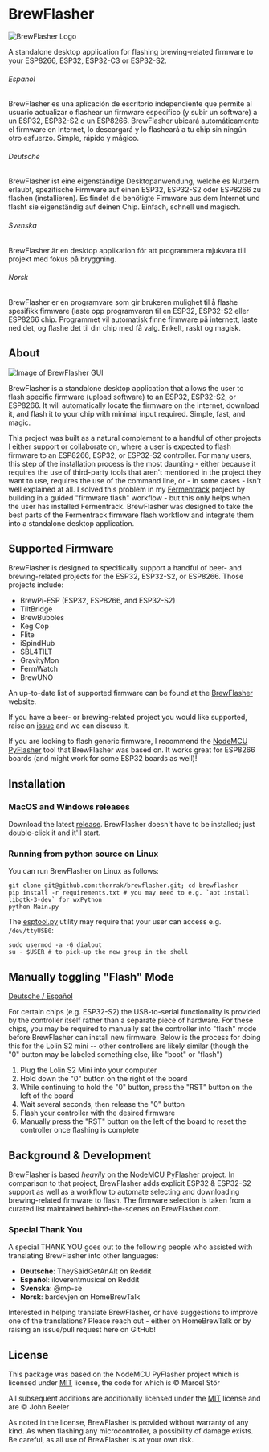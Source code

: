 # BrewFlasher
![BrewFlasher Logo](images/BrewFlasher.png)

A standalone desktop application for flashing brewing-related firmware to your ESP8266, ESP32, ESP32-C3 or ESP32-S2.


###### Espanol

BrewFlasher es una aplicación de escritorio independiente que permite al usuario actualizar o flashear un firmware específico (y subir un software) a un ESP32, ESP32-S2 o un ESP8266. BrewFlasher ubicará automáticamente el firmware en Internet, lo descargará y lo flasheará a tu chip sin ningún otro esfuerzo. Simple, rápido y mágico. 

###### Deutsche

BrewFlasher ist eine eigenständige Desktopanwendung, welche es Nutzern erlaubt, spezifische Firmware auf einen ESP32, ESP32-S2 oder ESP8266 zu flashen (installieren). Es findet die benötigte Firmware aus dem Internet und flasht sie eigenständig auf deinen Chip. Einfach, schnell und magisch.

###### Svenska

BrewFlasher är en desktop applikation för att programmera mjukvara till projekt med fokus på bryggning.

###### Norsk

BrewFlasher er en programvare som gir brukeren mulighet til å flashe spesifikk firmware (laste opp programvaren til en ESP32, ESP32-S2 eller ESP8266 chip. Programmet vil automatisk finne firmware på internett, laste ned det, og flashe det til din chip med få valg. Enkelt, raskt og magisk.

## About

![Image of BrewFlasher GUI](images/gui.png)

BrewFlasher is a standalone desktop application that allows the user to flash specific firmware (upload software) to an 
ESP32, ESP32-S2, or ESP8266. It will automatically locate the firmware on the internet, download it, and flash it to 
your chip with minimal input required. Simple, fast, and magic.

This project was built as a natural complement to a handful of other projects I either support or collaborate on, where 
a user is expected to flash firmware to an ESP8266, ESP32, or ESP32-S2 controller. For many users, this step of the 
installation process is the most daunting - either because it requires the use of third-party tools that aren't 
mentioned in the project they want to use, requires the use of the command line, or - in some cases - isn't well 
explained at all. I solved this problem in my [Fermentrack](http://www.fermentrack.com/) project by building in a guided
"firmware flash" workflow - but this only helps when the user has installed Fermentrack. BrewFlasher was designed to 
take the best parts of the Fermentrack firmware flash workflow and integrate them into a standalone desktop application.


## Supported Firmware
BrewFlasher is designed to specifically support a handful of beer- and brewing-related projects for the ESP32, ESP32-S2,
or ESP8266. Those projects include:

- BrewPi-ESP (ESP32, ESP8266, and ESP32-S2)
- TiltBridge
- BrewBubbles
- Keg Cop
- Flite
- iSpindHub
- SBL4TILT
- GravityMon
- FermWatch
- BrewUNO

An up-to-date list of supported firmware can be found at the [BrewFlasher](https://www.brewflasher.com/about/supported_projects/) website.

If you have a beer- or brewing-related project you would like supported, raise an [issue](https://github.com/thorrak/brewflasher/issues) and we can discuss it. 

If you are looking to flash generic firmware, I recommend the [NodeMCU PyFlasher](https://github.com/marcelstoer/nodemcu-pyflasher) tool that BrewFlasher was based on. It works great for ESP8266 boards (and might work for some ESP32 boards as well)!


## Installation

### MacOS and Windows releases

Download the latest [release](https://github.com/thorrak/brewflasher/releases). BrewFlasher doesn't have to be installed; just double-click it and it'll start.

### Running from python source on Linux

You can run BrewFlasher on Linux as follows:

    git clone git@github.com:thorrak/brewflasher.git; cd brewflasher
    pip install -r requirements.txt # you may need to e.g. `apt install libgtk-3-dev` for wxPython
    python Main.py

The [esptool.py](https://docs.espressif.com/projects/esptool/en/latest/esp32/index.html) utility may require that your user can access e.g. `/dev/ttyUSB0`:

    sudo usermod -a -G dialout
    su - $USER # to pick-up the new group in the shell

## Manually toggling "Flash" Mode

[Deutsche / Español](http://www.brewflasher.com/manualflash/)

For certain chips (e.g. ESP32-S2) the USB-to-serial functionality is provided by the controller itself rather than a 
separate piece of hardware. For these chips, you may be required to manually set the controller into "flash" mode before 
BrewFlasher can install new firmware. Below is the process for doing this for the Lolin S2 mini -- other controllers
are likely similar (though the "0" button may be labeled something else, like "boot" or "flash")

1. Plug the Lolin S2 Mini into your computer
2. Hold down the "0" button on the right of the board
3. While continuing to hold the "0" button, press the "RST" button on the left of the board
4. Wait several seconds, then release the "0" button
5. Flash your controller with the desired firmware
6. Manually press the "RST" button on the left of the board to reset the controller once flashing is complete


## Background & Development
BrewFlasher is based *heavily* on the [NodeMCU PyFlasher](https://github.com/marcelstoer/nodemcu-pyflasher) project. In 
comparison to that project, BrewFlasher adds explicit ESP32 & ESP32-S2 support as well as a workflow to automate selecting and
downloading brewing-related firmware to flash. The firmware selection is taken from a curated list maintained 
behind-the-scenes on BrewFlasher.com.

### Special Thank You

A special THANK YOU goes out to the following people who assisted with translating BrewFlasher into other languages:

- **Deutsche**: TheySaidGetAnAlt on Reddit
- **Español**: iloverentmusical on Reddit
- **Svenska**: @mp-se
- **Norsk**: bardevjen on HomeBrewTalk

Interested in helping translate BrewFlasher, or have suggestions to improve one of the translations? Please reach out - either on HomeBrewTalk or by raising an issue/pull request here on GitHub!




## License
This package was based on the NodeMCU PyFlasher project which is licensed under [MIT](http://opensource.org/licenses/MIT) 
license, the code for which is © Marcel Stör

All subsequent additions are additionally licensed under the [MIT](http://opensource.org/licenses/MIT) license and are 
© John Beeler

As noted in the license, BrewFlasher is provided without warranty of any kind. As when flashing any microcontroller,
a possibility of damage exists. Be careful, as all use of BrewFlasher is at your own risk. 
